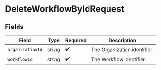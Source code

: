 # DeleteWorkflowByIdRequest


## Fields

| Field                        | Type                         | Required                     | Description                  |
| ---------------------------- | ---------------------------- | ---------------------------- | ---------------------------- |
| `organizationId`             | *string*                     | :heavy_check_mark:           | The Organization identifier. |
| `workflowId`                 | *string*                     | :heavy_check_mark:           | The Workflow identifier.     |